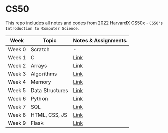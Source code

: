# CS50

This repo includes all notes and codes from 2022 HarvardX CS50x - `CS50's Introduction to Computer Science`.

| Week   | Topic           | Notes & Assignments |
| ------ | --------------- | ------------------- |
| Week 0 | Scratch         | -                   |
| Week 1 | C               | [Link](./Week-01/)  |
| Week 2 | Arrays          | [Link](./Week-02/)  |
| Week 3 | Algorithms      | [Link](./Week-03/)  |
| Week 4 | Memory          | [Link](./Week-04/)  |
| Week 5 | Data Structures | [Link](./Week-05/)  |
| Week 6 | Python          | [Link](./Week-06/)  |
| Week 7 | SQL             | [Link](./Week-07/)  |
| Week 8 | HTML, CSS, JS   | [Link](./Week-08/)  |
| Week 9 | Flask           | [Link](./Week-09/)  |
